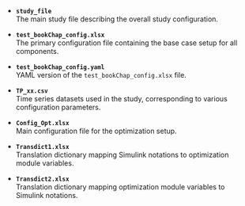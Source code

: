 - **`study_file`**  
  The main study file describing the overall study configuration.

- **`test_bookChap_config.xlsx`**  
  The primary configuration file containing the base case setup for all components.

- **`test_bookChap_config.yaml`**  
  YAML version of the `test_bookChap_config.xlsx` file.

- **`TP_xx.csv`**  
  Time series datasets used in the study, corresponding to various configuration parameters.

- **`Config_Opt.xlsx`**  
  Main configuration file for the optimization setup.

- **`Transdict1.xlsx`**  
  Translation dictionary mapping Simulink notations to optimization module variables.

- **`Transdict2.xlsx`**  
  Translation dictionary mapping optimization module variables to Simulink notations.